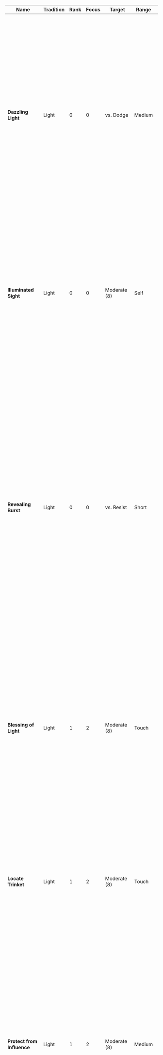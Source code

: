  **Name** | **Tradition** | **Rank** | **Focus** | **Target** | **Range** | **Properties** | **Effect** 
---|---|---|---|---|---|---|---
 **Dazzling Light** | Light | 0 | 0 | vs. Dodge | Medium |  | You create a small point of light at the target location. The light provides dim light in short range of it. The light can also move with you while staying in range. When targeted at a creature, you can make the light explode in their face instead.<br/>Weak. Deal +2 radiant damage.<br/>Strong. Deal +4 radiant damage. The target is also briefly blinded.<br/>Critical. Deal +6 radiant damage. The target is also briefly blinded and dazed. 
 **Illuminated Sight** | Light | 0 | 0 | Moderate (8) | Self | enchant (eyes) | You concentrate light energy into your eyes, enhancing your eye sight and making you able to pierce through concealing environments.<br/>On a success, you can see one range category further from sources of bright and dim light. You also gain +1 boon on Perception rolls. This spell lasts for a medium duration. 
 **Revealing Burst** | Light | 0 | 0 | vs. Resist | Short |  | You let loose a burst of radiant energy in all directions, revealing any magical falsehoods, such as illusions, shapeshifters, or invisible creatures in range. For illusions, you roll vs. the Resist of the illusion’s creator.<br/>Weak. Any magical falsehood is marked by a shimmer of light. Rolls that target any marked target gain +1 boon. The mark lasts for a short duration.<br/>Strong. Any magical falsehood is immediately broken.<br/>Critical. Any magical falsehood is immediately broken and any creature revealed by this is briefly shaken. 
 **Blessing of Light** | Light | 1 | 2 | Moderate (8) | Touch | singular, enchant (eyes) | You bless a creature with the magical power of light, making them enlightened to their surroundings.<br/>On a success, the creature gains the following effects:<br/>- You can see one range category further from sources of bright and dim light.<br/>- You gain +1 boon on Perception rolls.<br/>This spell lasts for a long duration. 
 **Locate Trinket** | Light | 1 | 2 | Moderate (8) | Touch | singular | Touch a small object and imbue it with truth revealing magic. The object must comfortably fit within the palm of your hand and can be no larger.<br/>On a success, you always know the location of the imbued trinket while it is in the same sphere of existence as you. This spell lasts for a long duration. 
 **Protect from Influence** | Light | 1 | 2 | Moderate (8) | Medium | singular, quick | Channel the light’s protective magic into one creature within range, bolstering their mental defenses. Cast this spell as a Quick Action on your turn.<br/>On a success, the target gains +1 boon on rolls to resist any mental effects and gains resistance to psychic damage. Attempts to influence their mind also suffer +1 bane. This spell lasts for a short duration. 
 **Radiant Burst** | Light | 1 | 2 | vs. Dodge | Medium |  | You let forth a burst of radiant energy, streaking towards a target location and exploding in burning light.<br/>Weak. Deal +2 radiant damage to any creature in melee range of the target location.<br/>Strong. Deal +4 radiant damage to any creature in melee range of the target location. Each target is also briefly blinded.<br/>Critical. Deal +6 radiant damage to any creature in melee range of the target location. Each target is also briefly blinded. Each target is also briefly blinded and dazed. 
 **Radiant Weapon** | Light | 1 | 2 | Moderate (8) | Touch | singular, enchant (weapon) | Imbue a weapon with the power of the sun.<br/>On a success, the weapon emits bright light in melee range and dim light in close range of it and deals +2 radiant damage. If you target your own weapon, you can make a weapon attack with it as part of casting this spell.<br/>This spell lasts for a medium duration. 
 **Sense Spirits** | Light | 1 | 2 | you sense the auras of daimon and other spiritual creatures around you |  |  |  
 **Sun Sphere** | Light | 1 | 2 | Moderate (8) | Medium | concentrate | You conjure a small orb of flame resembling a miniature sun.<br/>On a success, the sphere appears at the target location. It also shines bright light in close range and dim light in short range of it.  Any creature in melee range of it takes +4 fire damage when they first come into contact with it and at the start of each of their turns.<br/>On each of your following turns, you can use your Quick Action to move the beam a close distance within range. The sphere lasts for a short duration.  
 **Break Curse** | Light | 2 | 4 | Hard (10) | Touch | ritual (minutes) | You initiate a purifying ritual to remove harmful influences from a creature’s soul.<br/>On a success, you break one curse the creature is afflicted with. Any single creature can only benefit from this spell once per day. 
 **Destroy Undeath** | Light | 2 | 4 | vs. Resist | Short |  | You channel the power of divine light, flooding undead creatures around you with it in an attempt to annihilate them instantly.<br/>Weak. Any undead creature in range of tier 0 or 1 is instantly destroyed and can’t reanimate.<br/>Strong. Any undead creature in range of tier 0 or 1 is instantly destroyed and can’t reanimate. Any other undead creature in range is also briefly frightened of you, ignoring any immunity they might have against the condition.<br/>Critical. Any undead creature in range of tier 0 or 1 is instantly destroyed and can’t reanimate. Any other undead creature in range is also frightened of you for a short duration, ignoring any immunity they might have against the condition. They can roll Spirit + Fortitude vs. your Resist at the end of their turns to end the effect early. 
 **Sunbeam** | Light | 2 | 4 | Hard (10) | Medium | concentrate | You call down a pillar of light at the target location, revealing any falsehoods and burning creatures within it.<br/>On a success, the beam extends in melee range of the target location and a medium distance in height. It also shines bright light in close range and dim light in short range of it. Any magical falsehoods, such as illusions, shapeshifters, or invisible creatures inside the beam is immediately revealed.<br/>Any creatures inside the beam take +8 radiant damage when they first come into contact with it and at the start of each of their turns.<br/>On each of your following turns, you can use your Quick Action to move the beam a short distance within range. The beam lasts for a short duration.  
 **Dark Sight** | Twilight | 0 | 0 | Moderate (8) | Self | enchant (eyes) | You magically adjust your senses to adapt to total darkness, allowing you to see without any source of light.<br/>On a success, you can see a medium distance in absolute darkness as in dim light. If you are exposed to bright light while under the effects of these spells, roll Spirit + Fortitude. On a failure, this spell ends and you are briefly dazed. Otherwise, this spell lasts for a medium duration. 
 **Night’s Grasp** | Twilight | 0 | 0 | vs. Dodge | Medium |  | You magically animate the shadows around a creature, clawing and grasping for the target with ghostly coldness.<br/>Weak. The target suffers +2 frost damage.<br/>Strong. The target suffers +4 frost damage and is briefly slowed.<br/>Critical. The target suffers +6 frost damage and is briefly grappled by the shadows. 
 **Shadow Veil** | Twilight | 0 | 0 | Moderate (8) | Medium |  | You create an area of magical shadow, making it hard to see through it. Target any area of dim light in range.<br/>On a success, the magical shadow appears in a close radius around the target area. The area is now considered as absolute darkness.<br/><br/>The shadow lasts a short duration or is broken early if any source of bright light enters the shadow’s area. 
 **Whispers of Doubt** | Twilight | 0 | 0 | vs. Resist | Medium |  | You summon ghostly whispers into the mind of the target, seeding doubt and confusing them.<br/>Weak. The target suffers +0 psychic damage (ignoring AV).<br/>Strong. The target suffers +2 psychic damage (ignoring AV) and the target is briefly confused.<br/>Critical. The target suffers +4 psychic damage (ignoring AV) and the target is confused for a short time. They can roll Spirit + Fortitude vs. your Resist at the end of their turns to end the effect early. 
 **Cloak of Night** | Twilight | 1 | 2 | Moderate (8) | Medium | singular | You clad a creature in a magical cloak made of darkness.<br/>On a success, the creature wearing the cloak gains the following effects:<br/>- You have resistance against frost damage.<br/>- You gain +1 boon on Agility + Cunning rolls to hide or move silently.<br/>The cloak lasts for a medium duration or until discarded by the creature. 
 **Curse of Twilight** | Twilight | 1 | 2 | vs. Resist | Short | singular | You curse a creature with the magical power of twilight, bringing the fear of night into their heart.<br/>On a success, the creature suffers the following effects:<br/>- They see in bright light as in dim light.<br/>- They suffer +1 bane on Perception and Initiative rolls.<br/>This curse lasts for a long duration. 
 **Lunar Weapon** | Twilight | 1 | 2 | Moderate (8) | Touch | singular, enchant (weapon) | Imbue a weapon with the power of the night.<br/>On a success, the weapon emits dim light in close range of it and deals +2 frost damage. If you target your own weapon, you can make a weapon attack with it as part of casting this spell.<br/>This spell lasts for a medium duration. 
 **Moon Sphere** | Twilight | 1 | 2 | Moderate (8) | Medium | concentrate | You conjure a small orb of freezing coldness resembling a miniature moon.<br/>On a success, the sphere appears at the target location. It also shines dim light in short range of it. Any creature in melee range of it takes +4 frost damage when they first come into contact with it and at the start of each of their turns.<br/>On each of your following turns, you can use your Quick Action to move the beam a close distance within range. The sphere lasts for a short duration.  
 **Shadow Meld** | Twilight | 1 | 2 | Moderate (8) | Self | concentrate | You submerge into the shadows around you. Cast this spell while standing in dim light or darkness.<br/>On a success, you merge with the shadows and become invisible. While invisible, you are hidden from any creature which hasn‘t an ability to see through invisibility.<br/>This spell lasts for a short duration, until you attack or cast another spell, or until you enter bright light. 
 **Whisper of Dreams** | Twilight | 1 | 2 | vs. Resist | Short |  | You lull a creature’s mind with whispers of sleep. The target has to be of a tier equal to or lower than your Mysticism. If the creature is at full HP, you suffer +1 bane on the roll.<br/>On a success, the creature falls unconscious for a medium duration. If any creature uses an Action to shake them, they take any damage, or are otherwise disturbed, they wake up. 
 **Everlasting Night** | Twilight | 2 | 4 | Hard (10) | Medium | concentrate | You cloud an area in absolute darkness and no light may pierce through it.<br/>On a success, the close area around the target location becomes absolute darkness. Any light source within it immediately goes out.<br/>This spell lasts for a medium duration. 
 **Moonbeam** | Twilight | 2 | 4 | Hard (10) | Medium | concentrate | You call down a beam of moonlight at the target location, blinding and freezing anything within it.<br/>On a success, the beam extends in melee range of the target location and a medium distance in height. It also shines dim light in close range of it. Any creatures inside the beam are blinded and take +8 frost damage when they first come into contact with it and at the start of each of their turns.<br/>On each of your following turns, you can use your Quick Action to move the beam a short distance within range. The beam lasts for a short duration.  
 **Shadow Step** | Twilight | 2 | 4 | Hard (10) | Medium |  | You fully submerge into the shadows and re-appear at another darkened location. While standing in dim light or darkness, choose any other location you can see in range that is also in dim light or darkness.<br/>On a success, you teleport to the chosen location. 
 **Life Shield** | Life | 0 | 0 | Moderate (8) | Medium | singular | On a success, the target is surrounded by a near invisible shield of life force. The shield grants 5 temporary HP and lasts until reduced to 0, or expires after a short duration.<br/>Any single creature can only benefit from this spell once per scene. 
 **Restore Life** | Life | 0 | 0 | Special | Short |  | You let vitalizing energy flow into your target, restoring a living creatures health or harming an undead creature.<br/>When targeting a living creature, roll vs. moderate difficulty (8). When targeting an undead creature, roll vs. their Resist.<br/>Weak. Restore +2 HP to your target or deal +2 radiant damage against an undead target.<br/>Strong. Restore +4 HP to your target or deal +4 radiant damage against an undead target.<br/>Critical. Restore +6 HP to your target or deal +6 radiant damage against an undead target. 
 **Verdant Blast** | Life | 0 | 0 | vs. Dodge | Medium |  | You form a condensed mass of positive energy, blasting the enemy and healing nearby allies.<br/>Weak. Deal +2 radiant damage.<br/>Strong. Deal +4 radiant damage and restore 2 HP to allies in melee range of the target.<br/>Critical. Deal +6 radiant damage and restore 4 HP to allies in melee range of the target. 
 **Blessing of Life** | Life | 1 | 2 | Moderate (8) | Touch | singular | You bless a creature with the magical power of life, bolstering their vitality.<br/>On a success, the creature gains the following effects:<br/>- You gain 5 temporary HP. They replenish after a short break.<br/>- You gain +1 boon on Fortitude rolls.<br/>This spell lasts for a long duration. 
 **Heal Wound** | Life | 1 | 2 | Moderate (8) | Touch | ritual (minutes) | You focus life-giving magic into an injury, mending it quickly.<br/>On a success, you heal one Wound from a creature. Any single creature can only benefit from this spell once per day. 
 **Overflow of Life** | Life | 1 | 2 | Moderate (8) | Medium |  | You overwork the vital system of the target, returning them to consciousness or causing them a heart attack if already conscious. The target must be a living creature.<br/>Weak. If the target is dying, they stop dying but remain unconscious. If the target is unconscious, they wake up. If the target is conscious, they take +3 damage.<br/>Strong. If the target is dying, they stop dying and wake up. If the target is unconscious, they wake up. If the target is conscious, they take +6 damage.<br/>Critical. If the target is dying, they stop dying, wake up, and one of their Injuries is instantly treated (their choice). If the target is unconscious, they wake up. If the target is conscious, they take +9 damage. 
 **Rapid Vitality** | Life | 1 | 2 | Moderate (8) | Medium | quick | You quickly refresh a creature’s stamina. Cast this spell on your turn.<br/>Weak. Restore +2 HP to your target.<br/>Strong. Restore +4 HP to your target.<br/>Critical. Restore +6 HP to your target. 
 **Vitalizing Weapon** | Life | 1 | 2 | Moderate (8) | Touch | singular, enchant (weapon) | Imbue a weapon with the power of vitality.<br/>On a success, any hit the weapon’s bearer makes with it restores 1/2 x your Spirit as HP to them. If you target your own weapon, you can make a weapon attack with it as part of casting this spell.<br/>This spell lasts for a medium duration. 
 **Hallow Ground** | Life | 2 | 4 | Hard (10) | Close | concentrate | You hallow the ground around you, healing all allies standing on it.<br/>On a success, each ally in range of the hallow ground restores +2 HP when you cast the spell and at the start of each of their turns.<br/>The hallow ground remains stationary at the position where you cast it for a short duration. 
 **Healing Burst** | Life | 2 | 4 | Hard (10) | Short | blast (cone) | You conjure a wave of healing energy, restoring the endurance of any ally within it.<br/>Weak. Restore +2 HP to each ally.<br/>Strong. Restore +4 HP to each ally.<br/>Critical. Restore +6 HP to each ally. 
 **Enfeebling Touch** | Death | 0 | 0 | vs. Resist | Medium |  | You summon a swirl of negative energy, engulfing the target and draining their strength.<br/>Weak. Deal +2 necrotic damage.<br/>Strong. Deal +4 necrotic damage and briefly reduce their Strength die by one step.<br/>Critical. Deal +6 necrotic damage and reduce their Strength die by one step for a short duration. They can roll Spirit + Fortitude vs. your Resist at the end of their turns to end the effect early. 
 **Glimpse of Mortality** | Death | 0 | 0 | vs. Resist | Medium |  | You project a scene of the target‘s final moments before death into their mind, in which they die in agony at the hands of yourself and your allies.<br/>Weak. The target suffers +0 psychic damage (ignoring AV).<br/>Strong. The target suffers +2 psychic damage (ignoring AV) and the target is briefly frightened.<br/>Critical. The target suffers +4 psychic damage (ignoring AV) and the target is frightened for a short time. They can roll Spirit + Fortitude vs. your Resist at the end of their turns to end the effect early. 
 **Spared from Death** | Death | 0 | 0 | Moderate (8) | Short |  | You help a dying creature in range to cling onto life.<br/>Weak. +1 to the dice result of the dying creature.<br/>Strong. +2 to the dice result of the dying creature.<br/>Critical. You stop the creature from dying, but they remain unconscious. 
 **Curse of Death** | Death | 1 | 2 | vs. Resist | Short | singular | You curse a creature with the magical power of death, withering their mortal body.<br/>On a success, the creature suffers the following effects:<br/>- Their maximum HP are reduced by 5.<br/>- They suffer +1 bane on Fortitude rolls.<br/>This curse lasts for a long duration. 
 **Early Grave** | Death | 1 | 2 | vs. Parry | Medium |  | Skeletal hands sprout from the ground, scratching at the target and attempting to pull them below the earth.<br/>Weak. Deal +3 necrotic damage.<br/>Strong. Deal +6 necrotic damage and the target is grappled by the hands.<br/>Critical. Deal +9 necrotic damage and the target is grappled and briefly restrained by the hands. 
 **Necrotic Weapon** | Death | 1 | 2 | Moderate (8) | Touch | singular, enchant (weapon) | Imbue a weapon with the power of death.<br/>On a success, the weapon deals +2 necrotic damage. On a strong or critical hit, the attack’s target also suffers 2 lasting necrotic damage for a short duration. If you target your own weapon, you can make a weapon attack with it as part of casting this spell.<br/>This spell lasts for a medium duration. 
 **Shivering Ray** | Death | 1 | 2 | vs. Dodge | Medium |  | You shoot a icy blue beam from the tip of your finger, rigidifying the target.<br/>Weak. You deal +3 frost damage. <br/>Strong. You deal +6 frost damage and the target is briefly slowed.<br/>Critical. You deal +9 frost damage and the target is briefly dazed and slowed. 
 **Cloud of Sickness** | Death | 2 | 4 | vs. Resist | Medium |  | You summon a cloud of necrotic energy, sickening creatures within it. The cloud extends in a close area around the target location and targets all living creatures within it.<br/>Weak. Deal +3 necrotic damage to each target.<br/>Strong. Deal +6 necrotic damage to each target.<br/>Critical. Deal +9 necrotic damage to each target.<br/>Any creature is also poisoned while inside the cloud’s area.<br/>The cloud lasts for a short duration. It can also be expelled early by any effect causing strong winds in the same area of influence. 
 **Bestial Adaptation** | Nature | 0 | 0 | Moderate (8) | Self | enchant (body) | You adopt the physical characteristics of one chosen type of animal. Choose one of the following:<br/>- Graceful (You can move through difficult terrain without penalty)<br/>- Perceptive (+1 boon on Perception rolls)<br/>- Strong (+1 boon on Strength + Athletics rolls, +2 damage on unarmed attacks)<br/>- Tough (+2 AV as armor)<br/>On a success, you gain the chosen effect.<br/>This spell lasts for a short duration. 
 **Lashing Vine** | Nature | 0 | 0 | Special | Medium |  | You animate a natural vine or let one spring from the ground in range. The vine can either lash at (vs. Parry) or grab (vs. Parry or Dodge) any target close to it. The vine counts as a medium creature for grappling.<br/>Weak. Deal +2 damage (lash) or grapple the target (grab).<br/>Strong. Deal +4 damage (lash) or deal +0 damage and grapple the target (grab).<br/>Critical. Deal +6 damage (lash) or deal +2 damage, grapple, and briefly restrain the target (grab).<br/>if you continue to cast this spell over multiple turns, the vine can remain for the duration. Otherwise the vine quickly withers and vanishes after using this spell. 
 **Poison Mist** | Nature | 0 | 0 | vs. Dodge | Short |  | Spray a cloud of poisonous mist against your target.<br/>Weak. Deal +2 poison damage.<br/>Strong. Deal +4 poison damage and the target is briefly poisoned.<br/>Critical. Deal +6 poison damage and the target is poisoned for a short duration. They can roll Strength + Fortitude vs. your Resist at the end of their turns to end the effect early. 
 **Rejuvenation** | Nature | 0 | 0 | Moderate (8) | Short | singular | Conjure magical energy into one creature in range, rapidly increasing their natural regenerative capacity.<br/>Weak. The target shortly regains +0 HP at the start of each of their turns.<br/>Strong. The target shortly regains +2 HP at the start of each of their turns.<br/>Critical. The target shortly regains +4 HP at the start of each of their turns. 
 **Beast Form** | Nature | 1 | 2 | Moderate (8) | Self | enchant (body) | You shape shift into the form of a small or medium sized land-based animal. Choose any animal form you encountered before. Replace part of your statistics with the following:<br/><br/>Beast Form (small/medium animal)<br/>Attributes. d6/d8 STR, d8/d6 AGI<br/>Defenses. 7/8 Parry, 9/8 Dodge<br/>AV. 2 (natural light)<br/>Skills. Fighting, Fortitude (equal to your Mysticism)<br/>Attacks:<br/>- Strike (choose crush or slash, also agile for small size). 6 damage (4 base + 2 weapon). On a strong or critical hit against a creature of equal or smaller size, attempt a grapple or the target drops prone.<br/>Abilities:<br/>- Keen Scent. Gain +1 boon on Perception rolls based on smell.<br/>- Night Vision. You can see up to a short distance in dim light as in bright light. Sources of dim light let you see one range category further than normal.<br/><br/>You can’t cast spells while in beast form, except for re-casting this spell to extend it‘s duration. Your beast form lasts for a medium duration, until you end it, or until you fall unconscious. 
 **Blessing of Nature** | Nature | 1 | 2 | Moderate (8) | Touch | singular | You bless a creature with the magical power of nature, whereby plants and animals act benevolently towards them.<br/>On a success, the creature gains the following effects:<br/>- You can move through difficult terrain without penalty.<br/>- You gain +1 boon on Athletics and Survival rolls.<br/>This spell lasts for a long duration. 
 **Mesh of Vines** | Nature | 1 | 2 | vs. Dodge | Medium |  | Instantly sprout a mesh of spiked vines, covering the target location. On a success, spiked vines fill an area close to the target location. This spell targets each creature in the area.<br/>Weak. Deal +0 damage against each target.<br/>Strong. Deal +2 damage against each target and they are grappled by the vines.<br/>Critical. Deal +2 damage against each target and they are grappled and restrained by the vines.<br/>The area is considered difficult terrain. The vines last for a short duration. 
 **Rock Throw** | Nature | 1 | 2 | vs. Dodge | Medium |  | Magically animate a large stone and throw it against your target in range.<br/>Weak. Deal +4 crush damage.<br/>Strong. Deal +8 crush damage and the target is pushed close.<br/>Critical. Deal +12 crush damage, the target is pushed close and falls prone. 
 **Sticks to Snakes** | Nature | 1 | 2 | Moderate (8) | Close | concentrate | You throw out a bundle of sticks, which then turn into withering snakes under your control. You must roll a Supply check for materials when casting this spell.<br/>On a success, you summon a swarm of snakes at the target location under your control (treat them as a companion for combat).<br/>The swarm remains for a medium duration, until dismissed by you, or when killed. 
 **Venomous Weapon** | Nature | 1 | 2 | Moderate (8) | Touch | singular, enchant (weapon) | Imbue a weapon with the power of a serpent‘s fangs.<br/>On a success, the weapon deals +2 poison damage. On a strong or critical hit, the attack‘s target is briefly poisoned. If you target your own weapon, you can make a weapon attack with it as part of casting this spell.<br/>This spell lasts for a medium duration. 
 **Wild Companion** | Nature | 1 | 2 | Moderate (8) | Touch | ritual (hours), singular | You can’t cast this spell if you haven’t learned the “Animal Companion” talent.<br/>You set up a ritual to summon a spiritual beast of the land. As part of casting this spell, you must also spend 100 coins in incense and other sacred ingredients. Choose any kind of animal companion of a tier equal to or lower than your Mysticism (see more under Animal Companions).<br/>On a success, you summon a spiritual being in your chosen animal form. It’s statistics are the same as that of a mundane animal companion, but it’s creature type is “daimon (primal)” instead.<br/><br/>You have a psychic connection to your companion, as long as the two of you are on the same sphere of existence. This connection manifests itself as an intuitive sharing of emotions. You can use this connection to tell your familiar what to do and where to go nonverbally. You can also spend your turn meditating to fully experience all senses of your familiar. While meditating this way, you are considered unconscious and are unaware of your own body‘s surroundings.<br/>Any creature capable of sensing magical auras will notice the primal nature of your companion. The companion remains until killed, but can be re-summoned with another ritual. You can choose a new form for your companion each time you cast this spell. 
 **Greater Beast Form** | Nature | 2 | 4 | Hard (10) | Self | enchant (body) | You shape shift into the form of a tiny or large sized land-based animal. Choose any animal form you encountered before. Replace part of your statistics with the following:<br/><br/>Beast Form (tiny/large animal)<br/>Attributes. d4/d12 STR, d8/d6 AGI<br/>Defenses. 7/9 Parry, 9/8 Dodge<br/>AV. 0/4 (natural light)<br/>Skills. Fighting, Fortitude (equal to your Mysticism)<br/>Attacks:<br/>- Strike (choose crush or slash, also agile for tiny size). 5/10 damage (4/6 base + 1/4 weapon). On a strong or critical hit against a creature of equal or smaller size, attempt a grapple or the target drops prone.<br/>Abilities:<br/>- Keen Scent. Gain +1 boon on Perception rolls based on smell.<br/>- Night Vision. You can see up to a short distance in dim light as in bright light. Sources of dim light let you see one range category further than normal.<br/><br/>You can’t cast spells while in beast form, except for re-casting this spell to extend it‘s duration. Your beast form lasts for a medium duration, until you end it, or until you fall unconscious. 
 **Heat Metal** | Nature | 2 | 4 | vs. Resist | Short | concentrate | You let a metallic object rapidly increase in temperature, harming anyone touching it.<br/>Choose any metallic object or creature of medium or smaller size.<br/>On a success, the target becomes burning hot. Any creature holding or wearing the object suffers +2 fire damage (ignoring AV) at the start of each turn they continue to do so.<br/>If the target is a weapon, it imposes +1 bane on attacks with it.<br/>If the target is a piece of armor or a helmet, it‘s AV bonus is halved.<br/>This spell lasts for a short duration. 
 **Law of the Strongest** | Nature | 2 | 4 | Hard (10) | Medium | concentrate, singular | You fill a creature‘s body with nature‘s empowering magic. The target has to be a creature of medium or smaller size.<br/>On a success, the target‘s body grows to large size along with all of their worn equipment and held items (as long as they stay in contact with their body). While enlarged by this spell, they gain the following effects:<br/>- Gain 5 temporary HP.<br/>- Increase your Strength die by one step.<br/>- You gain +1 Parry and lose -1 Dodge.<br/>- You gain +1 AV.<br/>- You deal +1 weapon damage on melee attacks.<br/>All of these effects are added a number of times for each size category difference to the target‘s original size.<br/>This spell lasts for a short duration. 
 **Melt Ground** | Nature | 2 | 4 | Hard (10) | Medium | concentrate | let the ground become soft and trap creatures inside it  
 **Rock Skin** | Nature | 2 | 4 | Hard (10) | Medium | enchant (body), singular | Harden a creature‘s skin to be strong as rock.<br/>On a success, the target gains 1/2 your Spirit as AV (armor) for a medium duration. If they suffer an Injury, the armor breaks. 
 **Life from Stone** | Nature | 3 | 6 | target a large or smaller object or structure made from stone or wood. it comes alive as an automaton under your control for a short duration.  |  |  |  
 **Petrification** | Nature | 3 | 6 | vs. Resist | Medium | concentrate | You turn a creature into inanimate stone. The target has to be of a tier equal to or lower than your Mysticism. If the creature is at full HP, you suffer +1 bane on the roll.<br/>Weak. The target is petrified for a short duration.<br/>Strong. The target is petrified for a medium duration.<br/>Critical. The target is petrified for a long duration.<br/>A petrified creature is stunned and unconscious. They also have 10 AV while petrified. If the target takes damage while petrified by this spell, roll for Spell Concentration as if you took the same amount of damage. 
 **Gust** | Tempest | 0 | 0 | vs. Dodge | Short |  | You summon a vortex of swirling air, clashing against your target and pulling them off their feet.<br/>Weak. Deal +2 blast damage.<br/>Strong. Deal +4 blast damage and push the target close.<br/>Critical. Deal +6 blast damage and push the target a short distance. 
 **Static Shock** | Tempest | 0 | 0 | vs. Dodge | Medium |  | You generate a small electric discharge from your fingertip against a target.<br/>Weak. Deal +2 lightning damage.<br/>Strong. Deal +4 lightning damage to the target and you can deal +2 lightning damage to one other creature in melee range of the target.<br/>Critical. Deal +6 lightning damage to the target and you can deal +4 lightning damage to one other creature in melee range of the target. 
 **Wind Slash** | Tempest | 0 | 0 | vs. Dodge | Medium |  | Hurl a blade of compressed air against your target.<br/>Weak. Deal +0 damage or +4 damage against a target in light or no armor.<br/>Strong. Deal +2 damage or +6 damage against a target in light or no armor.<br/>Critical. Deal +4 damage or +8 damage against a target in light or no armor. 
 **Bursting Crackle** | Tempest | 1 | 2 | vs. Resist | Medium |  | You gather an electric charge at a single point within range and release it with a powerful blast, creating a loud thunder. Target all creatures in melee range of the target location.<br/>Weak. Deal +2 blast damage against each target.<br/>Strong. Deal +4 blast damage against each target and they are briefly dazed and deafened.<br/>Critical. Deal +6 blast damage against each target and they are briefly dazed and deafened. 
 **Curse of Tempest** | Tempest | 1 | 2 | vs. Resist | Short | singular | You curse a creature with the magical power of tempest, turning nature itself against them.<br/>On a success, the creature suffers the following effects:<br/>- While moving in natural environments, it is always considered difficult terrain for them.<br/>- They suffer +1 bane on Athletics and Survival rolls.<br/>This curse lasts for a long duration. 
 **Earthen Tremor** | Tempest | 1 | 2 | vs. Dodge | Short | blast (cone) | You send shockwaves through the earth, causing the ground to tremble violently. Target‘s all creatures in the spell’s area.<br/>Weak. Deal +2 damage to each target.<br/>Strong. Deal +4 damage to each target and they are briefly faltering.<br/>Critical. Deal +6 damage to each target and they are briefly faltering. 
 **Electrified Weapon** | Tempest | 1 | 2 | Moderate (8) | Touch | singular, enchant (weapon) | Imbue a weapon with the power of storms.<br/>On a success, the weapon deals +2 lightning damage. On a strong or critical hit, the attack‘s target is briefly faltering. If you target your own weapon, you can make a weapon attack with it as part of casting this spell.<br/>This spell lasts for a medium duration. 
 **Lightning Javelin** | Tempest | 1 | 2 | vs. Dodge | Medium |  | You conjure pure lightning in the form of a spear and hurl it against a creature.<br/>Weak. Deal +4 lightning damage. <br/>Strong. Deal +8 lightning damage and the target is briefly faltering.<br/>Critical. Deal +12 lightning damage and the target is briefly faltering. 
 **Storm Coat** | Tempest | 1 | 2 | Moderate (8) | Short | enchant (body), singular | You weave a protective coat of elemental energies around a creature.<br/>On a success, the creature gains the following effects:<br/>- You gain resistance against frost and lightning damage.<br/>- Whenever you are hit by a melee attack, the attacker takes +0 lightning damage (ignoring AV). 
 **Volcanic Bolt** | Tempest | 1 | 2 | vs. Dodge | Medium |  | You magically dissolve a small amount of earth or rock into lava. You can magically hurl the lava against a creature.<br/>Weak. Deal +4 fire damage. <br/>Strong. Deal +8 fire damage and they suffer burning (2) for a short duration.<br/>Critical. Deal +12 fire damage and they suffer burning (4) for a short duration. 
 **Wind Hose** | Tempest | 1 | 2 | vs. Dodge | Medium |  | You create a powerful swirl of air around the target location, pulling smaller, loose objects into it’s vortex.<br/>Weak. Deal +3 force damage.<br/>Strong. Deal +6 force damage and if the target is medium or smaller in size, they are also grappled by the wind hose.<br/>Critical. Deal +9 force damage and if the target is medium or smaller in size, they are also grappled and restrained by the wind hose.<br/>When you successfully cast this spell against a target and it is grappled by the wind hose, you gain +1 boon when casting the spell again against the same target on your next turn. 
 **Magma Burst** | Tempest | 2 | 4 | vs. Dodge | Medium |  | You channel the earth’s wrath, making the target location’s ground burst with lava. Target all creatures in melee range of it.<br/>Weak. Deal +4 fire damage to each target. <br/>Strong. Deal +8 fire damage to each target and they suffer burning (2) for a short duration.<br/>Critical. Deal +12 fire damage to each target and they suffer burning (4) for a short duration.<br/>The target location remains covered with cracks filled with lava for a short duration, after which it cools down and remains as solid rock.<br/>Each creature ending their turn in melee range of it automatically suffer the effects of a weak hit.<br/>If any creature has direct contact with the lava, they instead automatically suffer the effects of a critical hit. 
 **Pyroclasm** | Tempest | 2 | 4 | vs. Dodge | Short | blast (cone) | You slam the earth before you and it erupts with force, spitting flaming hot lava into the air.<br/>Weak. Deal +4 fire damage to each target. <br/>Strong. Deal +8 fire damage to each target and they fall prone.<br/>Critical. Deal +12 fire damage to each target, they fall prone, and their Movement briefly becomes 0.<br/>The area affected by this spell remains as broken ground and is considered difficult terrain. 
 **Storm Bolt** | Tempest | 2 | 4 | vs. Dodge | Medium | blast (line) | You summon a powerful bolt of lightning that streaks forth in a straight line from you to a target point, electrifying every creature it passes.<br/>Weak. Deal +4 lightning damage to each target.<br/>Strong. Deal +8 lightning damage to each target and they are briefly faltering.<br/>Critical. Deal +12 lightning damage to each target and they are briefly faltering. 
 **Thunder Cloud** | Tempest | 2 | 4 | vs. Dodge | Medium | concentrate | You summon a dark cloud brewing with electricity. The cloud extends in close range of the target location and hovers up to a medium distance above it. Target up to three enemies below the cloud.<br/>Weak. Deal +4 lightning damage against each target.<br/>Strong. Deal +8 lightning damage against each target.<br/>Critical. Deal +12 lightning damage against each target.<br/>On each of your following turns, you can use your Action or Quick Action to target another one creature with this spell and roll vs. their Dodge.<br/>The cloud lasts for a short duration. 
 **Thunderous Clap** | Tempest | 2 | 4 | vs. Resist | Short |  | You intensely clap your hands, summoning a thunderous shockwave that ripples outward from you. Target all creatures in range.<br/>Weak. Deal +4 damage to each target.<br/>Strong. Deal +8 damage to each target and they are knocked prone and briefly deafened.<br/>Critical. Deal +12 damage to each target and they are pushed close, knocked prone, and briefly deafened. 
 **Cyclone** | Tempest | 3 | 6 | vs. Dodge | Long |  | You create a massive cyclone that engulfs a wide area. Target all creatures in short range of the target area.<br/>Weak. Deal +4 blast damage to each target and they are pushed a close distance away from the center of the cyclone.<br/>Strong. Deal +8 blast damage to each target and they are pushed a short distance away from the center of the cyclone.<br/>Critical. Deal +12 blast damage to each target and they are pushed a medium distance away from the center of the cyclone. 
 **Avatar of Storms** | Tempest | 4 | 8 | Extremely Hard (14) | Self | concentrate, enchant (body) | You become one with the storm, transforming into a living tempest of elemental energy.<br/>On a success, you gain the following effects:<br/>- You are able to fly and gain +1 Movement per turn.<br/>- You gain resistance against frost, lightning, and physical damage.<br/>- Whenever you are hit by a melee attack, the attacker takes +2 lightning damage (ignoring AV).<br/>- Whenever you deal blast or lightning damage, add your Mysticism to the damage.<br/>This form lasts for a short duration. 
 **Aura of Sanctuary** | Peace | 0 | 0 | Moderate (8) | Medium | singular, quick | You shield a creature in range with a magical aura discouraging other creatures from inflicting harm on them. Cast this spell as a Quick Action on your turn.<br/>On a success, the target is shielded by the aura for a short duration. While shielded by the aura, whenever another creature attempts to attack them, the attacker has to roll Spirit + Fortitude vs. your Resist. On a failure, they are unable to attack the shielded creature and must choose a new target.<br/>This spell ends early, if the shielded creature attacks any other creature. 
 **Calming Influence** | Peace | 0 | 0 | vs. Resist | Short |  | You calm the mind of one creature in range. You suffer +1 bane on this spell, if the target is actively engaged in combat or another dangerous situation.<br/>On a success, the target is shortly charmed by you and will act with empathy and friendliness towards you. 
 **Tranquil Mind** | Peace | 0 | 0 | Special | Short |  | You bring tranquility to the target‘s mind, either to renew their spirits, or to forcefully pacify them. When targeting an ally, roll vs. moderate difficulty (8). When targeting an enemy, roll vs. Resist.<br/>Weak. Restore +2 HP to an ally or deal +0 psychic damage (ignoring AV) against an enemy.<br/>Strong. Restore +4 HP to an ally or deal +2 psychic damage (ignoring AV) against an enemy and they are briefly dazed.<br/>Critical. Restore +6 HP to an ally or deal +4 psychic damage (ignoring AV) against an enemy and they are dazed for a short duration. The enemy can roll Spirit + Fortitude at the end of their turns to end the effect early. 
 **Blessing of Peace** | Peace | 1 | 2 | Moderate (8) | Touch | singular | You bless a creature with the magical power of peace, calming their mind and making others like them more.<br/>On a success, the creature gains the following effects:<br/>- You gain +1 Resist.<br/>- You gain +1 boon on Influence and Insight rolls.<br/>This spell lasts for a long duration. 
 **Harmonic Link** | Peace | 1 | 2 | Moderate (8) | Medium | concentrate, singular | You build a empathetic link with one of your allies, sharing your surface thoughts and senses.<br/>On a success, you establish the link between you and your ally. While the link holds, both of you gain the following effects:<br/>- Attacks against a target both of you can perceive gain +1 boon.<br/>- Attacks from creatures both of you can perceive suffer +1 bane against you.<br/>- If either one of you takes damage, both of you take half of the damage instead.<br/>The link lasts for a medium duration or until you are further away from each other than the range of this spell. 
 **Pacifying Weapon** | Peace | 1 | 2 | Moderate (8) | Touch | singular, enchant (weapon) | Imbue a weapon with the power of tranquility.<br/>On a success, the weapon‘s bearer gains +1 Parry. On a strong or critical hit, the attack‘s target is briefly dazed. If you target your own weapon, you can make a weapon attack with it as part of casting this spell.<br/>This spell lasts for a medium duration. 
 **Share Harm** | Peace | 1 | 2 | vs. Resist | Medium | quick | Cast this spell after you have taken damage from an attack. On a success, the attacker takes the same amount of damage you took from them (ignoring AV). 
 **Dome of Sanctuary** | Peace | 2 | 4 | vs. Resist | Medium | concentrate | You create a dome of translucent energy around the target location, emitting calm and peacefulness. The dome surrounds an area in melee range of the target location. You can choose which creatures are tolerated within the dome. This spell targets any creature not tolerated within the dome.<br/>Weak. Deal +2 psychic damage (ignoring AV) against every target.<br/>Strong. Deal +4 psychic damage (ignoring AV) against every target and they are pushed close outside of the dome.<br/>Critical. Deal +6 psychic damage (ignoring AV) against every target and they are pushed close outside of the dome and fall prone.<br/>Any creature not tolerated in the dome trying to enter it from the outside must succeed on a Spirit + Fortitude roll vs. your Resist, otherwise they can’t enter.<br/>Attacks targeting any creature inside the dome suffer +1 bane. The dome lasts for a short duration. 
 **Spell-breaking Wave** | Peace | 2 | 4 | vs. Resist | Medium |  | You send a wave of pacifying energy towards a creature, removing enchantments and breaking spell effects. Either choose one enchantment affecting them or choose one spell they are concentrating on or that has an effect that lasts for a duration.<br/>On a success, the enchantment or spell effect ends. 
 **Battle Surge** | War | 0 | 0 | Moderate (8) | Medium | singular, quick | Heighten the senses of a creature in range, making it more fierce in battle.<br/>Cast this spell during the target’s turn. On a success, the target gains +1 Movement and +1 boon on their next attack roll during their current turn. 
 **Mighty Strike** | War | 0 | 0 | Special | Self |  | Conjure raw spiritual strength into your weapon attack.<br/>Choose one weapon you are holding. Roll an attack with that weapon using Spirit + Mysticism. On a hit, also use your spell base damage instead of that of the weapon. 
 **Spectral Slash** | War | 0 | 0 | vs. Parry | Medium |  | Conjure a spectral blade that cuts at an enemy.<br/>Weak. Deal +2 damage.<br/>Strong. Deal +4 damage and the target suffers bleeding (2) until healed.<br/>Critical. Deal +6 damage and the target suffers bleeding (4) until healed. 
 **Curse of War** | War | 1 | 2 | vs. Resist | Short | singular | You curse a creature with the magical power of war, suffocating them in the agony of battle.<br/>On a success, the creature suffers the following effects:<br/>- They take +2 damage from any source.<br/>- Whenever they take 10 or more damage from one attack, they have to roll Spirit + Fortitude. On a failure, they are briefly frightened.<br/>This curse lasts for a long duration. 
 **Heroic Weapon** | War | 1 | 2 | Moderate (8) | Touch | singular, enchant (weapon) | Imbue a weapon with the power of courage.<br/>On a success, the weapon deals +2 damage. On a strong or critical hit, the attack‘s target is briefly frightened. If you target your own weapon, you can make a weapon attack with it as part of casting this spell.<br/>This spell lasts for a medium duration. 
 **Tear Wound** | War | 1 | 2 | vs. Resist | Medium |  | You exploit open wounds, cuts, and bruises, making them cause the target immense pain. You can only target a creature that is below their max. HP with this spell.<br/>Weak. Deal +4 damage.<br/>Strong. Deal +8 damage and the target suffers bleeding (2) until healed.<br/>Critical. Deal +12 damage and the target suffers bleeding (4) until healed. 
 **War Cry** | War | 1 | 2 | vs. Resist | Short | quick | You roar with the voice of the bravest warrior spirits, shaking all enemies in range to their core.<br/>On a success, each enemy is briefly frightened of you. Any creature can only be affected by this spell once per scene. 
 **Weapon Spirit** | War | 1 | 2 | vs. Parry | Medium | concentrate | To use this spell, you must first sacrifice a physical weapon along spiritual ingredients worth 100 coins in a ritual taking one exploration turn.<br/><br/>When you cast this spell, you summon an animated, spiritual version of one of the weapons you sacrificed for this spell levitating above the ground within range and obeying your command. On your turns, you can move it a short distance within range and make one melee attack. Roll Spirit + Mysticism for the attack and treat the result as a normal weapon attack. 
 **Ancestral Warriors** | War | 2 | 4 | Hard (10) | Self | concentrate | You conjure the memory of fallen ancestors around you. They appear as ghostly warriors of your chosen culture.<br/>On a success, they swirl around you in close range. Any enemy in range takes +4 force damage when you cast this spell and at the start of each of their turns. The area in range is also considered difficult terrain for enemies.<br/>This spell lasts for a short duration. 
 **Blood Sacrifice** | War | 2 | 4 | Hard (10) | Self | quick | You cut into your own flesh, granting you the ancestor’s power in return. Cast this spell on your turn.<br/>You lose 5 HP as part of casting this spell, regardless of the result.<br/>On a success, you gain the following effects:<br/>- Gain +1 boon on weapon attacks.<br/>- Add 2 x Mysticism to weapon damage. 

